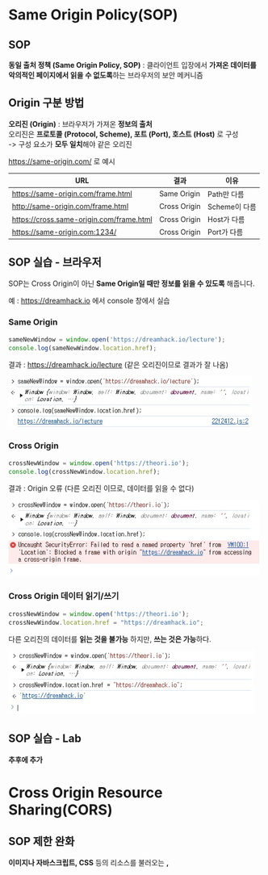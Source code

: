 # Same Origin Policy(SOP)  
## SOP  
**동일 출처 정책 (Same Origin Policy, SOP)** : 클라이언트 입장에서 **가져온 데이터를 악의적인 페이지에서 읽을 수 없도록**하는 브라우저의 보안 메커니즘  

## Origin 구분 방법  
**오리진 (Origin)** : 브라우저가 가져온 **정보의 출처**  
오리진은 **프로토콜 (Protocol, Scheme), 포트 (Port), 호스트 (Host)** 로 구성  
-> 구성 요소가 **모두 일치**해야 같은 오리진  

https://same-origin.com/ 로 예시

|URL|결과|이유|
|-----|---|---|
|https://same-origin.com/frame.html|Same Origin|Path만 다름|
|http://same-origin.com/frame.html|Cross Origin|Scheme이 다름|
|https://cross.same-origin.com/frame.html|Cross Origin|Host가 다름|
|https://same-origin.com:1234/|Cross Origin|Port가 다름|

## SOP 실습 - 브라우저 
SOP는 Cross Origin이 아닌 **Same Origin일 때만 정보를 읽을 수 있도록** 해줍니다.  

예 : https://dreamhack.io 에서 console 창에서 실습  

### Same Origin  
```javascript
sameNewWindow = window.open('https://dreamhack.io/lecture');
console.log(sameNewWindow.location.href);
```
결과 : https://dreamhack.io/lecture (같은 오리진이므로 결과가 잘 나옴)  

<img src="1.jpg">  

### Cross Origin  

```javascript
crossNewWindow = window.open('https://theori.io');
console.log(crossNewWindow.location.href);
```

결과 : Origin 오류 (다른 오리진 이므로, 데이터를 읽을 수 없다)  

<img src="2.jpg">  

### Cross Origin 데이터 읽기/쓰기  
```javascript
crossNewWindow = window.open('https://theori.io');
crossNewWindow.location.href = "https://dreamhack.io";
```
다른 오리진의 데이터를 **읽는 것을 불가능** 하지만, **쓰는 것은 가능**하다.  

<img src="3.jpg">  

## SOP 실습 - Lab
**추후에 추가**

# Cross Origin Resource Sharing(CORS)  
## SOP 제한 완화  

**이미지나 자바스크립트, CSS** 등의 리소스를 불러오는 **<img>, <style>, <script> 등의 태그** 는 SOP의 **영향을 받지 않습니다.**  

웹 서비스에서 동일 출처 정책인 **SOP를 완화**하여 **다른 출처의 데이터를 처리** 해야 하는 경우도 있다.  
-> 즉, 이런 경우에는 SOP를 완화할 수 있다.  

- 카페: https://cafe.dreamhack.io
- 블로그: https://blog.dreamhack.io
- 메일: https://mail.dreamhack.io
- 메인: https://dreamhack.io

위와 같은 경우에는 호스트가 다르므로 Cross Origin이다.  
그래서 데이터를 SOP를 피해서 공유해야 한다.(예 : 네이버 서비스)  

이 때, **CORS** 를 사용한다.

## CORS  
**교차 출처 리소스 공유 (Cross Origin Resource Sharing, CORS)** : HTTP 헤더에 기반하여 **Cross Origin 간에 리소스를 공유**하는 방법  

아래는 **웹 리소스를 요청**하는 코드이다.  
```javascript
/*
    XMLHttpRequest 객체를 생성합니다. 
    XMLHttpRequest는 웹 브라우저와 웹 서버 간에 데이터 전송을
    도와주는 객체 입니다. 이를 통해 HTTP 요청을 보낼 수 있습니다.
*/
xhr = new XMLHttpRequest();
/* https://theori.io/whoami 페이지에 POST 요청을 보내도록 합니다. */
xhr.open('POST', 'https://theori.io/whoami');
/* HTTP 요청을 보낼 때, 쿠키 정보도 함께 사용하도록 해줍니다. */
xhr.withCredentials = true;
/* HTTP Body를 JSON 형태로 보낼 것이라고 수신측에 알려줍니다. */
xhr.setRequestHeader('Content-Type', 'application/json');
/* xhr 객체를 통해 HTTP 요청을 실행합니다. */
xhr.send("{'data':'WhoAmI'}");
```

위의 코드에 의한 HTTP 요청 헤더이다.  
```http
OPTIONS /whoami HTTP/1.1
Host: theori.io
Connection: keep-alive
Access-Control-Request-Method: POST
Access-Control-Request-Headers: content-type
Origin: https://dreamhack.io
Accept: */*
Referer: https://dreamhack.io/
```

맨 위의 코드에서 **POST** 방식으로 요청을 보내려고 했으나, 실제로 HTTP 요청에는 **OPTIONS** 가 들어갔다.  

**CORS preflight** : 웹 리소스를 **요청해도 되는지 질의**하는 과정  

위의 HTTP 요청에 의한 응답이다.  
```http
HTTP/1.1 200 OK
Access-Control-Allow-Origin: https://dreamhack.io
Access-Control-Allow-Methods: POST, GET, OPTIONS
Access-Control-Allow-Credentials: true
Access-Control-Allow-Headers: Content-Type
```

다음은 위의 응답에 대한 설명이다.

|Header|설명|
|---|---|
|Access-Control-Allow-Origin|헤더 값에 해당하는 Origin에서 들어오는 요청만 처리합니다.|
|Access-Control-Allow-Methods|헤더 값에 해당하는 메소드의 요청만 처리합니다.|
|Access-Control-Allow-Credentials|쿠키 사용 여부를 판단합니다. 예시의 경우 쿠키의 사용을 허용합니다.|
|Access-Control-Allow-Headers|헤더 값에 해당하는 헤더의 사용 가능 여부를 나타냅니다.|

## JSONP  
**JSONP**(JSON with Padding) 방식은 **SOP에 영향을 받지 않는 특징**을 이용해 **<script> 태그로 Cross Origin의 데이터를 불러옵니다.**  

아래의 코드는 **웹 리소스를 요청**하는 코드이다.  

```javascript
<script>
/* myCallback이라는 콜백 함수를 지정합니다. */
function myCallback(data){
    /* 전달받은 인자에서 id를 콘솔에 출력합니다.*/
	console.log(data.id)
}
</script>
<!--
https://theori.io의 스크립트를 로드하는 HTML 코드입니다.
단, callback이라는 이름의 파라미터를 myCallback으로 지정함으로써
수신측에게 myCallback 함수를 사용해 수신받겠다고 알립니다.
-->
<script src='http://theori.io/whoami?callback=myCallback'></script>
```

다음 코드는 위의 요청에 대한 응답이다.
```javascript
/*
수신측은 myCallback 이라는 함수를 통해 요청측에 데이터를 전달합니다.
전달할 데이터는 현재 theori.io에서 클라이언트가 사용 중인 계정 정보인
{'id': 'dreamhack'} 입니다. 
*/
myCallback({'id':'dreamhack'});
```

참고로 JSONP는 거의 사용하지 않는다.  

# 마치며
## 마치며

- **Same Origin Policy (SOP)**: 동일 출처 정책, 현재 페이지의 출처가 아닌 **다른 출처로부터 온 데이터를 읽지 못하게** 하는 브라우저의 보안 메커니즘
- **Same Origin**: 현재 페이지와 **동일한 출처**
- **Cross Origin**: 현재 페이지와 **다른 출처**
- **Cross Origin Resource Sharing (CORS)**: **교차 출처 리소스 공유**, SOP의 제한을 받지 않고 Cross Origin의 데이터를 처리할 수 있도록 해주는 메커니즘

# 퀴즈  
1. 다음 중 CORS 헤더 방식에서 HTTP 메소드 중 OPTIONS를 통해 수신측 웹 리소스의 접근 관련 질의를 하는 과정은?
**답 : CORS preflight**
2. 다음 중 SOP의 동일 출처 기준을 판단하는 URI의 요소는? (모두 선택)
**답 : Port, Host, Schema**
3. 다음 중 SOP는 어디로부터 온 데이터를 브라우저가 읽지 못하게 하는 정책인가?
**답 : Cross Origin**
4. 다음 중 SOP의 제한을 완화하여 다른 Origin의 웹 리소스를 가져오는 방식은?
**답 : CORS**
